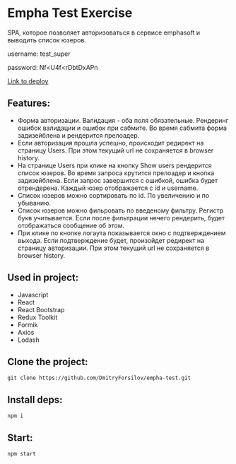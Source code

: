 # Empha Test Exercise

SPA, которое позволяет авторизоваться в сервисе emphasoft и выводить список юзеров.

username: test_super

password: Nf<U4f<rDbtDxAPn

[Link to deploy](https://empha-test.vercel.app/)

## Features:
- Форма авторизации. Валидация - оба поля обязательные. Рендеринг ошибок валидации и ошибок при сабмите. Во время сабмита форма задизейблена и рендерится прелоадер.
- Если авторизация прошла успешно, происходит редирект на страницу Users. При этом текущий url не сохраняется в browser history.
- На странице Users при клике на кнопку Show users рендерится список юзеров. Во время запроса крутится прелоадер и кнопка задизейблена. Если запрос завершится с ошибкой, ошибка будет отрендерена. Каждый юзер отображается с id и username.
- Список юзеров можно сортировать по id. По увеличению и по убыванию.
- Список юзеров можно фильровать по введеному фильтру. Регистр букв учитывается. Если после фильтрации нечего рендерить, будет отображаться сообщение об этом.
- При клике по кнопке логаута показывается окно с подтверждением выхода. Если подтверждение будет, произойдет редирект на страницу авторизации. При этом текущий url не сохраняется в browser history.

## Used in project:
- Javascript
- React
- React Bootstrap
- Redux Toolkit
- Formik
- Axios
- Lodash

## Clone the project:
```
git clone https://github.com/DmitryForsilov/empha-test.git
```

## Install deps:
```
npm i
```

## Start:
```
npm start
```
